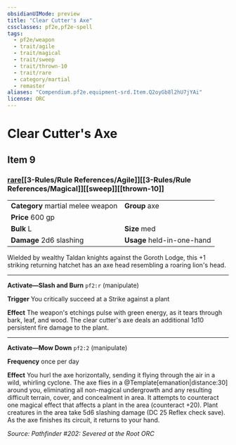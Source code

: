 ```yaml
---
obsidianUIMode: preview
title: "Clear Cutter's Axe"
cssclasses: pf2e,pf2e-spell
tags:
  - pf2e/weapon
  - trait/agile
  - trait/magical
  - trait/sweep
  - trait/thrown-10
  - trait/rare
  - category/martial
  - remaster
aliases: "Compendium.pf2e.equipment-srd.Item.Q2oyGb8l2hU7jYAi"
license: ORC
---
```

# Clear Cutter's Axe
## Item 9
### [rare](rare.md "Rare Rarity Trait")[[3-Rules/Rule References/Agile]][[3-Rules/Rule References/Magical]][[sweep]][[thrown-10]]

|  |  |
| -- | -- |
| **Category** martial melee weapon | **Group** axe |
| **Price** 600 gp |  |
| **Bulk** L | **Size** med |
| **Damage** 2d6 slashing  | **Usage** held-in-one-hand |



Wielded by wealthy Taldan knights against the Goroth Lodge, this +1 striking returning hatchet has an axe head resembling a roaring lion's head.

* * *

**Activate—Slash and Burn** `pf2:r` (manipulate)

**Trigger** You critically succeed at a Strike against a plant

**Effect** The weapon's etchings pulse with green energy, as it tears through bark, leaf, and wood. The clear cutter's axe deals an additional 1d10 persistent fire damage to the plant.

* * *

**Activate—Mow Down** `pf2:2` (manipulate)

**Frequency** once per day

**Effect** You hurl the axe horizontally, sending it flying through the air in a wild, whirling cyclone. The axe flies in a @Template\[emanation|distance:30\] around you, eliminating all non-magical undergrowth and any resulting difficult terrain, cover, and concealment in area. It attempts to counteract one magical effect that affects a plant in the area (counteract +20). Plant creatures in the area take 5d6 slashing damage (DC 25 Reflex check save). As the axe finishes its circuit, it returns to your hand.

*Source: Pathfinder #202: Severed at the Root*
*ORC*